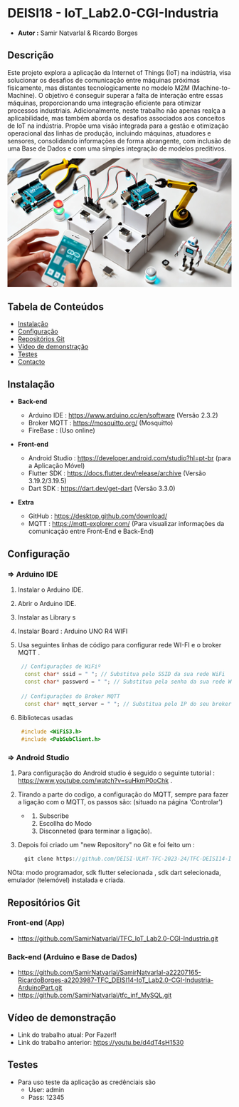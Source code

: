 # DEISI18 - IoT_Lab2.0-CGI-Industria
- **Autor :**  Samir Natvarlal & Ricardo Borges

## **Descrição**
  Este projeto explora a aplicação da Internet of Things (IoT) na indústria, visa solucionar os desafios de comunicação entre máquinas próximas fisicamente, mas distantes tecnologicamente no modelo M2M (Machine-to-Machine). O objetivo é conseguir superar a falta de interação entre essas máquinas, proporcionando uma integração eficiente para otimizar processos industriais. Adicionalmente, neste trabalho não apenas realça a aplicabilidade, mas também aborda os desafios associados aos conceitos de IoT na indústria. Propõe uma visão integrada para a gestão e otimização operacional das linhas de produção, incluindo máquinas, atuadores e sensores, consolidando informações de forma abrangente, com inclusão de uma Base de Dados e com uma simples integração de modelos preditivos.

![IoT_Lab2.0-CGI-Industria](deisi14-iot_industria.png)


## Tabela de Conteúdos
- [Instalação](#instalação)
- [Configuração](#configuração)
- [Repositórios Git](#repositórios)
- [Vídeo de demonstração](#videodedemonstracao)
- [Testes](#testes)
- [Contacto](#contacto)


## Instalação
- **Back-end**
  - Arduino IDE : https://www.arduino.cc/en/software (Versão 2.3.2)
  - Broker MQTT : https://mosquitto.org/ (Mosquitto)
  - FireBase : (Uso online)

- **Front-end**
  - Android Studio : https://developer.android.com/studio?hl=pt-br (para a Aplicação Móvel)
  - Flutter SDK : https://docs.flutter.dev/release/archive (Versão 3.19.2/3.19.5)
  - Dart SDK : https://dart.dev/get-dart (Versão 3.3.0)

- **Extra**
  - GitHub : https://desktop.github.com/download/
  - MQTT : https://mqtt-explorer.com/ (Para visualizar informações da comunicação entre Front-End e Back-End)


## **Configuração**
### => Arduino IDE

1. Instalar o Arduino IDE.
2. Abrir o Arduino IDE.
3. Instalar as Library s
4. Instalar Board : Arduino UNO R4 WIFI
5. Usa seguintes linhas de código para configurar rede WI-FI e o broker MQTT .

   ```cpp
    // Configurações de WiFiº
     const char* ssid = " "; // Substitua pelo SSID da sua rede WiFi
     const char* password = " "; // Substitua pela senha da sua rede WiFi

    // Configurações do Broker MQTT
     const char* mqtt_server = " "; // Substitua pelo IP do seu broker M
7. Bibliotecas usadas

   ```cpp
    #include <WiFiS3.h>
    #include <PubSubClient.h>

### => Android Studio  

1.  Para configuração do Android studio é seguido o seguinte tutorial : https://www.youtube.com/watch?v=suHkmP0oChk .
2.  Tirando a parte do codigo, a configuração do MQTT, sempre para fazer a ligação com o MQTT, os passos são: (situado na página 'Controlar')
    - 1. Subscribe
      2. Escollha do Modo
      3. Disconneted (para terminar a ligação).
  
4.  Depois foi criado um "new Repository" no Git e foi feito um :
     ```cpp
       git clone https://github.com/DEISI-ULHT-TFC-2023-24/TFC-DEISI14-IoT_Lab2.0-CGI-Industria.git

 NOta: modo programador, sdk flutter selecionada , sdk dart selecionada, emulador (telemóvel) instalada e criada. 


## **Repositórios Git**
### Front-end (App)
- https://github.com/SamirNatvarlal/TFC_IoT_Lab2.0-CGI-Industria.git

### Back-end (Arduino e Base de Dados)
- https://github.com/SamirNatvarlal/SamirNatvarlal-a22207165-RicardoBorges-a2203987-TFC_DEISI14-IoT_Lab2.0-CGI-Industria-ArduinoPart.git
- https://github.com/SamirNatvarlal/tfc_inf_MySQL.git

## **Vídeo de demonstração**
- Link do trabalho atual: Por Fazer!!
- Link do trabalho anterior: https://youtu.be/d4dT4sH1530

## **Testes**
- Para uso teste da aplicação as credênciais são
    - User: admin
    - Pass: 12345
 
